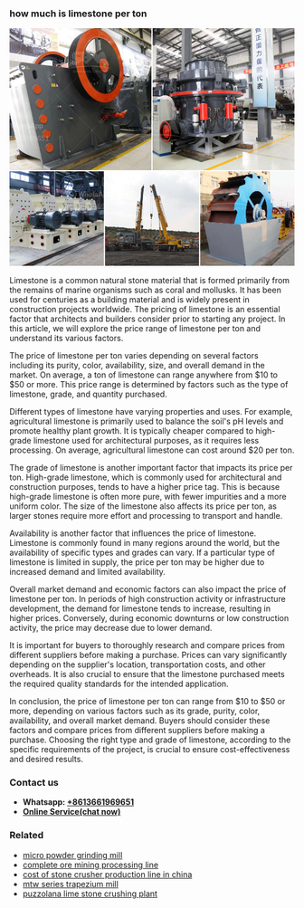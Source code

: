 <h3>how much is limestone per ton</h3><img src='1708408184.jpg' alt=''><p>Limestone is a common natural stone material that is formed primarily from the remains of marine organisms such as coral and mollusks. It has been used for centuries as a building material and is widely present in construction projects worldwide. The pricing of limestone is an essential factor that architects and builders consider prior to starting any project. In this article, we will explore the price range of limestone per ton and understand its various factors.</p><p>The price of limestone per ton varies depending on several factors including its purity, color, availability, size, and overall demand in the market. On average, a ton of limestone can range anywhere from $10 to $50 or more. This price range is determined by factors such as the type of limestone, grade, and quantity purchased.</p><p>Different types of limestone have varying properties and uses. For example, agricultural limestone is primarily used to balance the soil's pH levels and promote healthy plant growth. It is typically cheaper compared to high-grade limestone used for architectural purposes, as it requires less processing. On average, agricultural limestone can cost around $20 per ton.</p><p>The grade of limestone is another important factor that impacts its price per ton. High-grade limestone, which is commonly used for architectural and construction purposes, tends to have a higher price tag. This is because high-grade limestone is often more pure, with fewer impurities and a more uniform color. The size of the limestone also affects its price per ton, as larger stones require more effort and processing to transport and handle.</p><p>Availability is another factor that influences the price of limestone. Limestone is commonly found in many regions around the world, but the availability of specific types and grades can vary. If a particular type of limestone is limited in supply, the price per ton may be higher due to increased demand and limited availability.</p><p>Overall market demand and economic factors can also impact the price of limestone per ton. In periods of high construction activity or infrastructure development, the demand for limestone tends to increase, resulting in higher prices. Conversely, during economic downturns or low construction activity, the price may decrease due to lower demand.</p><p>It is important for buyers to thoroughly research and compare prices from different suppliers before making a purchase. Prices can vary significantly depending on the supplier's location, transportation costs, and other overheads. It is also crucial to ensure that the limestone purchased meets the required quality standards for the intended application.</p><p>In conclusion, the price of limestone per ton can range from $10 to $50 or more, depending on various factors such as its grade, purity, color, availability, and overall market demand. Buyers should consider these factors and compare prices from different suppliers before making a purchase. Choosing the right type and grade of limestone, according to the specific requirements of the project, is crucial to ensure cost-effectiveness and desired results.</p><h3>Contact us</h3><ul><li><strong>Whatsapp:&nbsp;<a href="https://wa.me/8613661969651">+8613661969651</a></strong></li><li><a href="https://swt.shibang-china.com/?git&amp;zhl&amp;how much is limestone per ton"><strong>Online Service(chat now)</strong></a></li></ul><h3>Related</h3><ul><li><a href='micro powder grinding mill.md'>micro powder grinding mill</a></li><li><a href='complete ore mining processing line.md'>complete ore mining processing line</a></li><li><a href='cost of stone crusher production line in china.md'>cost of stone crusher production line in china</a></li><li><a href='mtw series trapezium mill.md'>mtw series trapezium mill</a></li><li><a href='puzzolana lime stone crushing plant.md'>puzzolana lime stone crushing plant</a></li></ul>